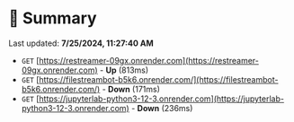 # 📖 Summary
Last updated: **7/25/2024, 11:27:40 AM**

- `GET` [https://restreamer-09gx.onrender.com](https://restreamer-09gx.onrender.com) - **Up** (813ms)
- `GET` [https://filestreambot-b5k6.onrender.com/](https://filestreambot-b5k6.onrender.com/) - **Down** (171ms)
- `GET` [https://jupyterlab-python3-12-3.onrender.com](https://jupyterlab-python3-12-3.onrender.com) - **Down** (236ms)
